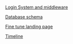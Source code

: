 [Login System and middleware](https://github.com/zuri-training/EXCEL_COMP-Team_101/issues/1)

[Database schema](https://github.com/zuri-training/EXCEL_COMP-Team_101/issues/10)

[Fine tune landing page](https://github.com/zuri-training/EXCEL_COMP-Team_101/issues/63)

[Timeline](https://github.com/zuri-training/EXCEL_COMP-Team_101/issues/8)



